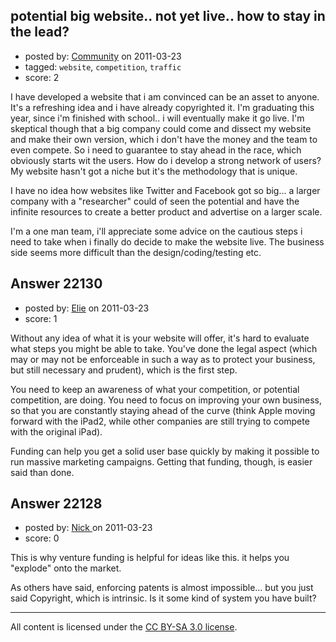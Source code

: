 ## potential big website.. not yet live.. how to stay in the lead?

- posted by: [Community](https://stackexchange.com/users/-1/-1-community) on 2011-03-23
- tagged: `website`, `competition`, `traffic`
- score: 2

I have developed a website that i am convinced can be an asset to anyone.  It's a refreshing idea and i have already copyrighted it.  I'm graduating this year, since i'm finished with school.. i will eventually make it go live.  I'm skeptical though that a big company could come and dissect my website and make their own version, which i don't have the money and the team to even compete.  So i need to guarantee to stay ahead in the race, which obviously starts wit the users.  How do i develop a strong network of users?  My website hasn't got a niche but it's the methodology that is unique. 

 I have no idea how websites like Twitter and Facebook got so big... a larger company with a "researcher" could of seen the potential and have the infinite resources to create a better product and advertise on a larger scale. 
 
I'm a one man team, i'll appreciate some advice on the cautious steps i need to take when i finally do decide to make the website live.  The business side seems more difficult than the design/coding/testing etc.


## Answer 22130

- posted by: [Elie](https://stackexchange.com/users/-1/1752-elie) on 2011-03-23
- score: 1

Without any idea of what it is your website will offer, it's hard to evaluate what steps you might be able to take. You've done the legal aspect (which may or may not be enforceable in such a way as to protect your business, but still necessary and prudent), which is the first step.

You need to keep an awareness of what your competition, or potential competition, are doing. You need to focus on improving your own business, so that you are constantly staying ahead of the curve (think Apple moving forward with the iPad2, while other companies are still trying to compete with the original iPad).

Funding can help you get a solid user base quickly by making it possible to run massive marketing campaigns. Getting that funding, though, is easier said than done.


## Answer 22128

- posted by: [Nick ](https://stackexchange.com/users/-1/1502-nick) on 2011-03-23
- score: 0

This is why venture funding is helpful for ideas like this. it helps you "explode" onto the market. 

As others have said, enforcing patents is almost impossible... but you just said Copyright, which is intrinsic. Is it some kind of system you have built? 



---

All content is licensed under the [CC BY-SA 3.0 license](https://creativecommons.org/licenses/by-sa/3.0/).
